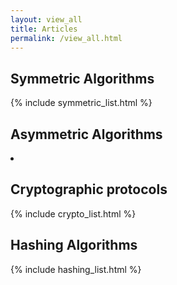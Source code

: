 ```yaml
---
layout: view_all
title: Articles
permalink: /view_all.html
---
```

<div class="col-md-4 col-sm-4 col-xs-4 ">
<h2> Symmetric Algorithms </h2>
{% include symmetric_list.html %}
</div>
<div class="col-md-4 col-sm-4 col-xs-4 ">
</div>
<div class="col-md-4 col-sm-4 col-xs-4 ">
<h2> Asymmetric Algorithms </h2>
<li></li>
</div>
<div class="col-md-8 col-sm-8 col-xs-8 ">
<h2> Cryptographic protocols </h2>
{% include crypto_list.html %}
</div>
<div class="col-md-4 col-sm-4 col-xs-4 ">
</div>
<div class="col-md-4 col-sm-4 col-xs-4 ">
<h2> Hashing Algorithms </h2>
{% include hashing_list.html %}
</div>
